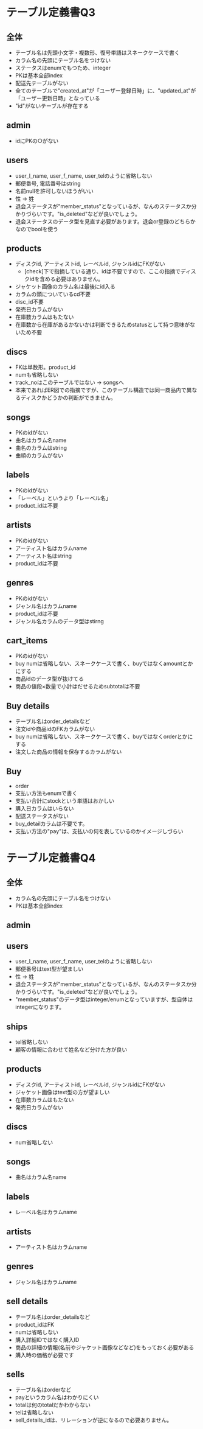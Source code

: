 # テーブル定義書Q3

## 全体
- テーブル名は先頭小文字・複数形、復号単語はスネークケースで書く
- カラム名の先頭にテーブル名をつけない
- ステータスはenumでもつため、integer
- PKは基本全部index
- 配送先テーブルがない
- 全てのテーブルで"created_at"が「ユーザー登録日時」に、"updated_at"が「ユーザー更新日時」となっている
- "id"がないテーブルが存在する

## admin
- idにPKの○がない

## users
- user_l_name, user_f_name, user_telのように省略しない
- 郵便番号, 電話番号はstring
- 名前nullを許可しないほうがいい
- 性 → 姓
- 退会ステータスが"member_status"となっているが、なんのステータスか分かりづらいです。"is_deleted"などが良いでしょう。
- 退会ステータスのデータ型を見直す必要があります。退会or登録のどちらかなのでboolを使う

## products
- ディスクid, アーティストid, レーベルid, ジャンルidにFKがない
  - [check]下で指摘している通り、idは不要ですので、ここの指摘でディスクidを含める必要はありません。
- ジャケット画像のカラム名は最後にid入る
- カラムの頭についているcd不要
- disc_id不要
- 発売日カラムがない
- 在庫数カラムはもたない
- 在庫数から在庫があるかないかは判断できるためstatusとして持つ意味がないため不要

## discs
- FKは単数形。product_id
- numも省略しない
- track_noはこのテーブルではない → songsへ
- 本来であればER図での指摘ですが、このテーブル構造では同一商品内で異なるディスクかどうかの判断ができません。

## songs
- PKのidがない
- 曲名はカラム名name
- 曲名のカラムはstring
- 曲順のカラムがない

## labels
- PKのidがない
- 「レーベル」というより「レーベル名」
- product_idは不要

## artists
- PKのidがない
- アーティスト名はカラムname
- アーティスト名はstring
- product_idは不要

## genres
- PKのidがない
- ジャンル名はカラムname
- product_idは不要
- ジャンル名カラムのデータ型はstirng

## cart_items
- PKのidがない
- buy numは省略しない、スネークケースで書く、buyではなくamountとかにする
- 商品idのデータ型が抜けてる
- 商品の値段×数量で小計はだせるためsubtotalは不要

## Buy details
- テーブル名はorder_detailsなど
- 注文idや商品idのFKカラムがない
- buy numは省略しない、スネークケースで書く、buyではなくorderとかにする
- 注文した商品の情報を保存するカラムがない

## Buy
- order
- 支払い方法もenumで書く
- 支払い合計にstockという単語はおかしい
- 購入日カラムはいらない
- 配送ステータスがない
- buy_detailカラムは不要です。
- 支払い方法の"pay"は、支払いの何を表しているのかイメージしづらい

# テーブル定義書Q4
## 全体
- カラム名の先頭にテーブル名をつけない
- PKは基本全部index

## admin

## users
- user_l_name, user_f_name, user_telのように省略しない
- 郵便番号はtext型が望ましい
- 性 → 姓
- 退会ステータスが"member_status"となっているが、なんのステータスか分かりづらいです。"is_deleted"などが良いでしょう。
- "member_status"のデータ型はinteger/enumとなっていますが、型自体はintegerになります。

## ships
- tel省略しない
- 顧客の情報に合わせて姓名など分けた方が良い

## products
- ディスクid, アーティストid, レーベルid, ジャンルidにFKがない
- ジャケット画像はtext型の方が望ましい
- 在庫数カラムはもたない
- 発売日カラムがない

## discs
- num省略しない

## songs
- 曲名はカラム名name

## labels
- レーベル名はカラムname

## artists
- アーティスト名はカラムname

## genres
- ジャンル名はカラムname

## sell details
- テーブル名はorder_detailsなど
- product_idはFK
- numは省略しない
- 購入詳細IDではなく購入ID
- 商品の詳細の情報(名前やジャケット画像などなど)をもっておく必要がある
- 購入時の価格が必要です

## sells
- テーブル名はorderなど
- payというカラム名はわかりにくい
- totalは何のtotalだかわからない
- telは省略しない
- sell_details_idは、リレーションが逆になるので必要ありません。
